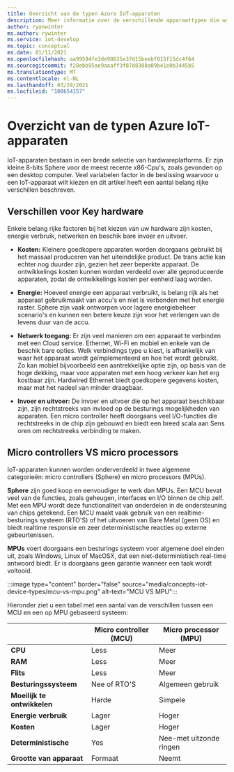 ```yaml
---
title: Overzicht van de typen Azure IoT-apparaten
description: Meer informatie over de verschillende apparaattypen die worden ondersteund door Azure IoT en de hulpprogram ma's die beschikbaar zijn.
author: ryanwinter
ms.author: rywinter
ms.service: iot-develop
ms.topic: conceptual
ms.date: 01/11/2021
ms.openlocfilehash: aa99594fe3de98635e37d15beebf015f15dc4f64
ms.sourcegitcommit: f28ebb95ae9aaaff3f87d8388a09b41e0b3445b5
ms.translationtype: MT
ms.contentlocale: nl-NL
ms.lasthandoff: 03/29/2021
ms.locfileid: "100654157"
---
```

# <a name="overview-of-azure-iot-device-types"></a>Overzicht van de typen Azure IoT-apparaten
IoT-apparaten bestaan in een brede selectie van hardwareplatforms. Er zijn kleine 8-bits Sphere voor de meest recente x86-Cpu's, zoals gevonden op een desktop computer. Veel variabelen factor in de beslissing waarvoor u een IoT-apparaat wilt kiezen en dit artikel heeft een aantal belang rijke verschillen beschreven.

## <a name="key-hardware-differentiators"></a>Verschillen voor Key hardware
Enkele belang rijke factoren bij het kiezen van uw hardware zijn kosten, energie verbruik, netwerken en beschik bare invoer en uitvoer.

* **Kosten:** Kleinere goedkopere apparaten worden doorgaans gebruikt bij het massaal produceren van het uiteindelijke product. De trans actie kan echter nog duurder zijn, gezien het zeer beperkte apparaat. De ontwikkelings kosten kunnen worden verdeeld over alle geproduceerde apparaten, zodat de ontwikkelings kosten per eenheid laag worden.

* **Energie:** Hoeveel energie een apparaat verbruikt, is belang rijk als het apparaat gebruikmaakt van accu's en niet is verbonden met het energie raster. Sphere zijn vaak ontworpen voor lagere energiebeheer scenario's en kunnen een betere keuze zijn voor het verlengen van de levens duur van de accu.

* **Netwerk toegang:** Er zijn veel manieren om een apparaat te verbinden met een Cloud service. Ethernet, Wi-Fi en mobiel en enkele van de beschik bare opties. Welk verbindings type u kiest, is afhankelijk van waar het apparaat wordt geïmplementeerd en hoe het wordt gebruikt. Zo kan mobiel bijvoorbeeld een aantrekkelijke optie zijn, op basis van de hoge dekking, maar voor apparaten met een hoog verkeer kan het erg kostbaar zijn. Hardwired Ethernet biedt goedkopere gegevens kosten, maar met het nadeel van minder draagbaar.

* **Invoer en uitvoer:** De invoer en uitvoer die op het apparaat beschikbaar zijn, zijn rechtstreeks van invloed op de besturings mogelijkheden van apparaten. Een micro controller heeft doorgaans veel I/O-functies die rechtstreeks in de chip zijn gebouwd en biedt een breed scala aan Sens oren om rechtstreeks verbinding te maken.

## <a name="microcontrollers-vs-microprocessors"></a>Micro controllers VS micro processors
IoT-apparaten kunnen worden onderverdeeld in twee algemene categorieën: micro controllers (Sphere) en micro processors (MPUs).

**Sphere** zijn goed koop en eenvoudiger te werk dan MPUs. Een MCU bevat veel van de functies, zoals geheugen, interfaces en I/O binnen de chip zelf. Met een MPU wordt deze functionaliteit van onderdelen in de ondersteuning van chips getekend. Een MCU maakt vaak gebruik van een realtime-besturings systeem (RTO'S) of het uitvoeren van Bare Metal (geen OS) en biedt realtime responsie en zeer deterministische reacties op externe gebeurtenissen.

**MPUs** voert doorgaans een besturings systeem voor algemene doel einden uit, zoals Windows, Linux of MacOSX, dat een niet-deterministisch real-time antwoord biedt. Er is doorgaans geen garantie wanneer een taak wordt voltooid. 

:::image type="content" border="false" source="media/concepts-iot-device-types/mcu-vs-mpu.png" alt-text="MCU VS MPU":::

Hieronder ziet u een tabel met een aantal van de verschillen tussen een MCU en een op MPU gebaseerd systeem:

||Micro controller (MCU)|Micro processor (MPU)|
|-|-|-|
|**CPU**| Less | Meer |
|**RAM**| Less | Meer |
|**Flits**| Less | Meer |
|**Besturingssysteem**| Nee of RTO'S | Algemeen gebruik |
|**Moeilijk te ontwikkelen**| Harde |  Simpele |
|**Energie verbruik**| Lager | Hoger |
|**Kosten**| Lager | Hoger |
|**Deterministische**| Yes | Nee-met uitzonde ringen|
|**Grootte van apparaat**| Formaat | Neemt |
